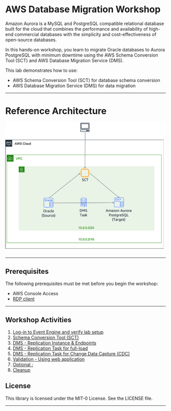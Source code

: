 # AWS Database Migration Workshop

Amazon Aurora is a MySQL and PostgreSQL compatible relational database built for the cloud that combines the performance and availability of high-end commercial databases with the simplicity and cost-effectiveness of open-source databases. 

In this hands-on workshop, you learn to migrate Oracle databases to Aurora PostgreSQL with minimum downtime using the AWS Schema Conversion Tool (SCT) and AWS Database Migration Service (DMS). 

This lab demonstrates how to use:

- AWS Schema Conversion Tool (SCT) for database schema conversion
- AWS Database Migration Service (DMS) for data migration

___
# Reference Architecture

![Reference Architecture](lab-guides/images/reference-architecture.png "Reference Architecture")
___

## Prerequisites

The following prerequisites must be met before you begin the workshop:

- AWS Console Access
- [RDP client](https://docs.aws.amazon.com/AWSEC2/latest/WindowsGuide/connecting_to_windows_instance.html?icmpid=docs_ec2_console#rdp-prereqs)
___

## Workshop Activities

<!-- 1. [Lab Setup](lab-guides/lab-setup.md) -->
1. [Log-in to Event Engine and verify lab setup](lab-guides/lab-setup-verification.md)
2. [Schema Conversion Tool (SCT)](lab-guides/sct.md)
3. [DMS - Replication Instance & Endpoints](lab-guides/dms-inst.md)
4. [DMS - Replication Task for full-load](lab-guides/dms-fl.md)
5. [DMS - Replication Task for Change Data Capture (CDC)](lab-guides/dms-cdc.md)
6. [Validation - Using web application](lab-guides/optional-validation.md)
7. [Optional :](lab-guides/optional2.md)
8. [Cleanup](lab-guides/cleanup.md)

## License

This library is licensed under the MIT-0 License. See the LICENSE file.

___